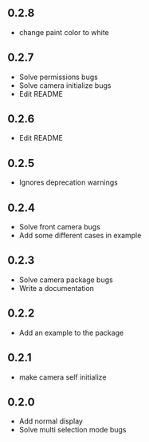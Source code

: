 
## 0.2.8
* change paint color to white

## 0.2.7

* Solve permissions bugs
* Solve camera initialize bugs
* Edit README

## 0.2.6

* Edit README

## 0.2.5

* Ignores deprecation warnings

## 0.2.4

* Solve front camera bugs
* Add some different cases in example

## 0.2.3

* Solve camera package bugs
* Write a documentation 

## 0.2.2

* Add an example to the package

## 0.2.1

* make camera self initialize

## 0.2.0

* Add normal display 
* Solve multi selection mode bugs